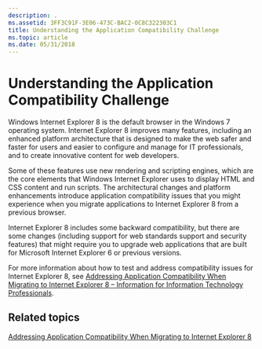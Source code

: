 ```yaml
---
description: .
ms.assetid: 3FF3C91F-3E06-473C-BAC2-0C8C322303C1
title: Understanding the Application Compatibility Challenge
ms.topic: article
ms.date: 05/31/2018
---
```


# Understanding the Application Compatibility Challenge

Windows Internet Explorer 8 is the default browser in the Windows 7 operating system. Internet Explorer 8 improves many features, including an enhanced platform architecture that is designed to make the web safer and faster for users and easier to configure and manage for IT professionals, and to create innovative content for web developers.

Some of these features use new rendering and scripting engines, which are the core elements that Windows Internet Explorer uses to display HTML and CSS content and run scripts. The architectural changes and platform enhancements introduce application compatibility issues that you might experience when you migrate applications to Internet Explorer 8 from a previous browser.

Internet Explorer 8 includes some backward compatibility, but there are some changes (including support for web standards support and security features) that might require you to upgrade web applications that are built for Microsoft Internet Explorer 6 or previous versions.

For more information about how to test and address compatibility issues for Internet Explorer 8, see [Addressing Application Compatibility When Migrating to Internet Explorer 8 – Information for Information Technology Professionals](/previous-versions/windows/it-pro/windows-7/ff955640(v=ws.10)).

## Related topics

<dl> <dt>

[Addressing Application Compatibility When Migrating to Internet Explorer 8](addressing-application-compatibility-when-migrating-to-internet-explorer-8.md)
</dt> </dl>

 

 
